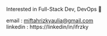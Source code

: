 Interested in Full-Stack Dev, DevOps 👋

email : miftahrizkyaulia@gmail.com</br>
linkedin : https://linkedin/in/ifrzky
